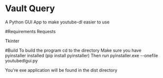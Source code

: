 # Vault Query
A Python GUI App to make youtube-dl easier to use

#Requirements
Requests

Tkinter

#Build
To build the program cd to the directory
Make sure you have pyinstaller installed (pip install pyinstaller)
Then run pyinstaller.exe --onefile youtubedlgui.py

You're exe application will be found in the dist directory